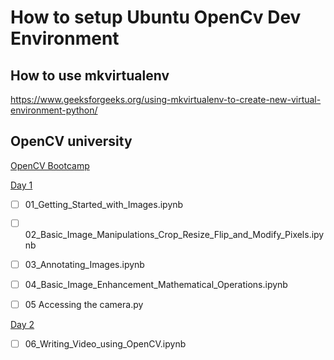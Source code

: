 # How to setup Ubuntu OpenCv Dev Environment

## How to use mkvirtualenv

https://www.geeksforgeeks.org/using-mkvirtualenv-to-create-new-virtual-environment-python/

## OpenCV university

[OpenCV Bootcamp](https://courses.opencv.org/courses/course-v01:OpenCV+Bootcamp+CV0/course/)

[Day 1](https://courses.opencv.org/courses/course-v1:OpenCV+Bootcamp+CV0/)

* [ ] 01_Getting_Started_with_Images.ipynb
* [ ] 02_Basic_Image_Manipulations_Crop_Resize_Flip_and_Modify_Pixels.ipynb

* [ ] 03_Annotating_Images.ipynb
* [ ] 04_Basic_Image_Enhancement_Mathematical_Operations.ipynb

* [ ] 05 Accessing the camera.py

[Day 2](https://courses.opencv.org/courses/course-v1:OpenCV+Bootcamp+CV0/courseware/457799bde2064b749df7fb0c0a741b5f/ae5729404790443cbd46f4234e0cd46b/?child=first)

* [ ] 06_Writing_Video_using_OpenCV.ipynb

